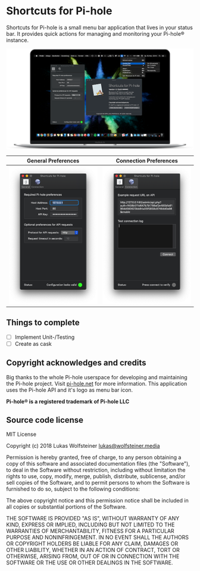 # Shortcuts for Pi-hole

Shortcuts for Pi-hole is a small menu bar application that lives in your status bar. It provides quick actions for managing and monitoring your Pi-hole® instance.

<img src="Screenshots/Overview.png"/>

General Preferences     |  Connection Preferences
:-------------------------:|:-------------------------:
<img src="Screenshots/GeneralPreferences.png"/>  |  <img src="Screenshots/ConnectionPreferences.png"/>

## Things to complete

- [ ] Implement Unit-/Testing
- [ ] Create as cask

## Copyright acknowledges and credits

Big thanks to the whole Pi-hole userspace for developing and maintaining the Pi-hole project. Visit [pi-hole.net](https://pi-hole.net/) for more information. This application uses the Pi-hole API and it's logo as menu bar icon.

**Pi-hole® is a registered trademark of Pi-hole LLC**

## Source code license

MIT License

Copyright (c) 2018 Lukas Wolfsteiner <lukas@wolfsteiner.media>

Permission is hereby granted, free of charge, to any person obtaining a copy
of this software and associated documentation files (the "Software"), to deal
in the Software without restriction, including without limitation the rights
to use, copy, modify, merge, publish, distribute, sublicense, and/or sell
copies of the Software, and to permit persons to whom the Software is
furnished to do so, subject to the following conditions:

The above copyright notice and this permission notice shall be included in all
copies or substantial portions of the Software.

THE SOFTWARE IS PROVIDED "AS IS", WITHOUT WARRANTY OF ANY KIND, EXPRESS OR
IMPLIED, INCLUDING BUT NOT LIMITED TO THE WARRANTIES OF MERCHANTABILITY,
FITNESS FOR A PARTICULAR PURPOSE AND NONINFRINGEMENT. IN NO EVENT SHALL THE
AUTHORS OR COPYRIGHT HOLDERS BE LIABLE FOR ANY CLAIM, DAMAGES OR OTHER
LIABILITY, WHETHER IN AN ACTION OF CONTRACT, TORT OR OTHERWISE, ARISING FROM,
OUT OF OR IN CONNECTION WITH THE SOFTWARE OR THE USE OR OTHER DEALINGS IN THE
SOFTWARE.
